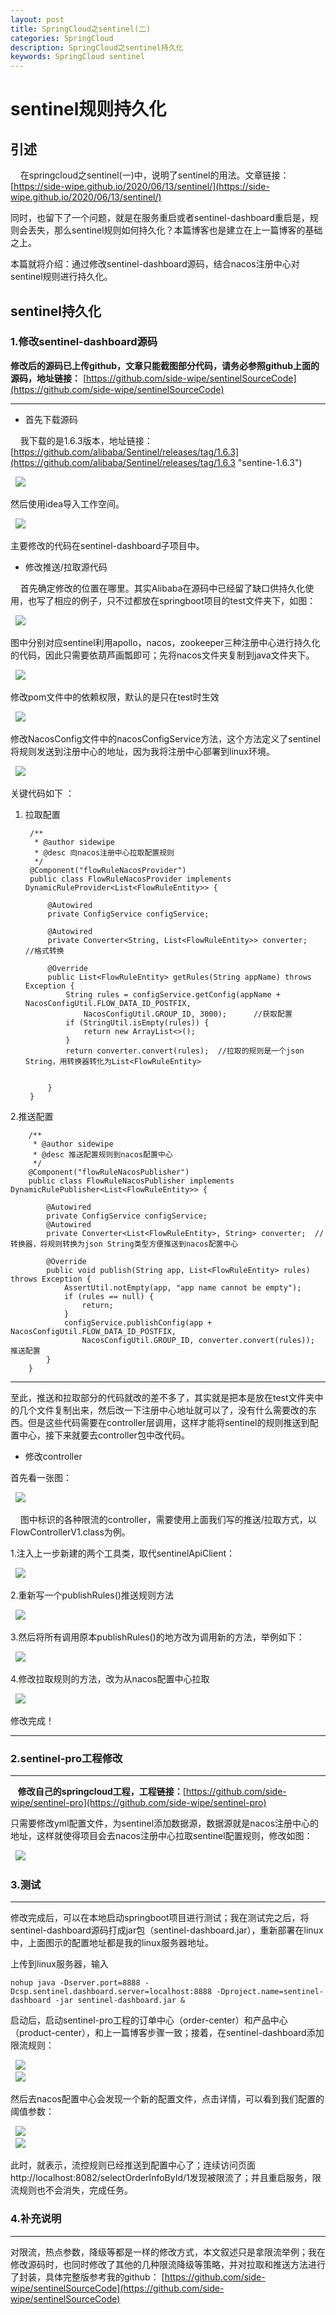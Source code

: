 ```yaml
---
layout: post
title: SpringCloud之sentinel(二)
categories: SpringCloud
description: SpringCloud之sentinel持久化
keywords: SpringCloud sentinel
---
```


# sentinel规则持久化

   

## 引述 

&nbsp; &nbsp; 在springcloud之sentinel(一)中，说明了sentinel的用法。文章链接：[https://side-wipe.github.io/2020/06/13/sentinel/](https://side-wipe.github.io/2020/06/13/sentinel/) 
 
同时，也留下了一个问题，就是在服务重启或者sentinel-dashboard重启是，规则会丢失，那么sentinel规则如何持久化？本篇博客也是建立在上一篇博客的基础之上。

本篇就将介绍：通过修改sentinel-dashboard源码，结合nacos注册中心对sentinel规则进行持久化。

## sentinel持久化

### 1.修改sentinel-dashboard源码 

**修改后的源码已上传github，文章只能截图部分代码，请务必参照github上面的源码，地址链接：**  [https://github.com/side-wipe/sentinelSourceCode](https://github.com/side-wipe/sentinelSourceCode)  
 

----------

-  首先下载源码  


&nbsp; &nbsp; 我下载的是1.6.3版本，地址链接：[https://github.com/alibaba/Sentinel/releases/tag/1.6.3](https://github.com/alibaba/Sentinel/releases/tag/1.6.3 "sentine-1.6.3")   

&nbsp; ![](/images/posts/springCloud/ssc1.png)  

然后使用idea导入工作空间。

&nbsp; ![](/images/posts/springCloud/ssc2.png)  

主要修改的代码在sentinel-dashboard子项目中。

- 修改推送/拉取源代码  

&nbsp; &nbsp; 首先确定修改的位置在哪里。其实Alibaba在源码中已经留了缺口供持久化使用，也写了相应的例子，只不过都放在springboot项目的test文件夹下，如图：  
 
&nbsp; ![](/images/posts/springCloud/ssc3.png)

图中分别对应sentinel利用apollo，nacos，zookeeper三种注册中心进行持久化的代码，因此只需要依葫芦画瓢即可；先将nacos文件夹复制到java文件夹下。

&nbsp; ![](/images/posts/springCloud/ssc4.png)

修改pom文件中的依赖权限，默认的是只在test时生效
 
&nbsp; ![](/images/posts/springCloud/ssc6.png)

修改NacosConfig文件中的nacosConfigService方法，这个方法定义了sentinel将规则发送到注册中心的地址，因为我将注册中心部署到linux环境。
 
&nbsp; ![](/images/posts/springCloud/ssc5.png)

关键代码如下 ：  
1. 拉取配置  

		/**
		 * @author sidewipe
		 * @desc 向nacos注册中心拉取配置规则
		 */
		@Component("flowRuleNacosProvider")
		public class FlowRuleNacosProvider implements DynamicRuleProvider<List<FlowRuleEntity>> {
		
		    @Autowired
		    private ConfigService configService;    
		
		    @Autowired
		    private Converter<String, List<FlowRuleEntity>> converter;      //格式转换
		
		    @Override
		    public List<FlowRuleEntity> getRules(String appName) throws Exception {
		        String rules = configService.getConfig(appName + NacosConfigUtil.FLOW_DATA_ID_POSTFIX,
		            NacosConfigUtil.GROUP_ID, 3000);      //获取配置
		        if (StringUtil.isEmpty(rules)) {
		            return new ArrayList<>();
		        }
		        return converter.convert(rules);  //拉取的规则是一个json String，用转换器转化为List<FlowRuleEntity>
		
	
		    }
		}
	  

 
2.推送配置      

		/**
		 * @author sidewipe
		 * @desc 推送配置规则到nacos配置中心
		 */
		@Component("flowRuleNacosPublisher")
		public class FlowRuleNacosPublisher implements DynamicRulePublisher<List<FlowRuleEntity>> {
		
		    @Autowired
		    private ConfigService configService;
		    @Autowired
		    private Converter<List<FlowRuleEntity>, String> converter;  //转换器，将规则转换为json String类型方便推送到nacos配置中心
		
		    @Override
		    public void publish(String app, List<FlowRuleEntity> rules) throws Exception {
		        AssertUtil.notEmpty(app, "app name cannot be empty");
		        if (rules == null) {
		            return;
		        }
		        configService.publishConfig(app + NacosConfigUtil.FLOW_DATA_ID_POSTFIX,
		            NacosConfigUtil.GROUP_ID, converter.convert(rules));  推送配置
		    }
		}


------- 
至此，推送和拉取部分的代码就改的差不多了，其实就是把本是放在test文件夹中的几个文件复制出来，然后改一下注册中心地址就可以了，没有什么需要改的东西。但是这些代码需要在controller层调用，这样才能将sentinel的规则推送到配置中心，接下来就要去controller包中改代码。 

- 修改controller 
 
首先看一张图：  

&nbsp; ![](/images/posts/springCloud/ssc7.png)   

&nbsp; &nbsp;  图中标识的各种限流的controller，需要使用上面我们写的推送/拉取方式，以FlowControllerV1.class为例。 
  

1.注入上一步新建的两个工具类，取代sentinelApiClient：  

&nbsp; ![](/images/posts/springCloud/ssc8.png)    

2.重新写一个publishRules()推送规则方法  

&nbsp; ![](/images/posts/springCloud/ssc9.png)     

3.然后将所有调用原本publishRules()的地方改为调用新的方法，举例如下：  

&nbsp; ![](/images/posts/springCloud/ssc10.png)     

4.修改拉取规则的方法，改为从nacos配置中心拉取  

&nbsp; ![](/images/posts/springCloud/ssc11.png)     
 

 修改完成！  

---------  


### 2.sentinel-pro工程修改

----------
 
&nbsp; &nbsp;**修改自己的springcloud工程，工程链接：**[https://github.com/side-wipe/sentinel-pro](https://github.com/side-wipe/sentinel-pro) 

只需要修改yml配置文件，为sentinel添加数据源，数据源就是nacos注册中心的地址，这样就使得项目会去nacos注册中心拉取sentinel配置规则，修改如图： 


&nbsp; ![](/images/posts/springCloud/ssc12.png)   


### 3.测试

----------  

修改完成后，可以在本地启动springboot项目进行测试；我在测试完之后，将sentinel-dashboard源码打成jar包（sentinel-dashboard.jar），重新部署在linux中，上面图示的配置地址都是我的linux服务器地址。 

上传到linux服务器，输入    

	nohup java -Dserver.port=8888 -Dcsp.sentinel.dashboard.server=localhost:8888 -Dproject.name=sentinel-dashboard -jar sentinel-dashboard.jar &   

启动后，启动sentinel-pro工程的订单中心（order-center）和产品中心（product-center），和上一篇博客步骤一致；接着，在sentinel-dashboard添加限流规则： 

&nbsp; ![](/images/posts/springCloud/ssc13.png)     
&nbsp; ![](/images/posts/springCloud/ssc14.png)     

然后去nacos配置中心会发现一个新的配置文件，点击详情，可以看到我们配置的阈值参数：  
 
&nbsp; ![](/images/posts/springCloud/ssc15.png)       
&nbsp; ![](/images/posts/springCloud/ssc16.png)     

此时，就表示，流控规则已经推送到配置中心了；连续访问页面http://localhost:8082/selectOrderInfoById/1发现被限流了；并且重启服务，限流规则也不会消失，完成任务。



### 4.补充说明 
----------    

对限流，热点参数，降级等都是一样的修改方式，本文叙述只是拿限流举例；我在修改源码时，也同时修改了其他的几种限流降级等策略，并对拉取和推送方法进行了封装，具体完整版参考我的github：
[https://github.com/side-wipe/sentinelSourceCode](https://github.com/side-wipe/sentinelSourceCode)  